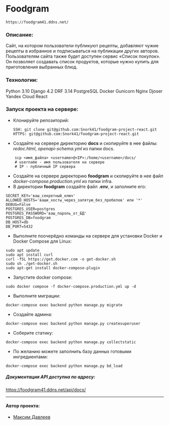 # Foodgram
    https://foodgram41.ddns.net/
     
### Описание:
Cайт, на котором пользователи публикуют рецепты, добавляют чужие рецепты в избранное и подписываться на публикации других авторов. Пользователям сайта также будет доступен сервис «Список покупок». Он позволяет создавать список продуктов, которые нужно купить для приготовления выбранных блюд.

### Технологии:
Python 3.10
Django 4.2
DRF 3.14
PostgreSQL
Docker
Gunicorn
Nginx
Djoser
Yandex Cloud
React

### Запуск проекта на сервере:
- Клонируйте репозиторий:
    ```
   SSH: git clone git@github.com:Snork41/foodgram-project-react.git
   HTTPS: git@github.com:Snork41/foodgram-project-react.git
    ```
- Создайте на сервере директорию __docs__ и скопируйте в нее файлы: _redoc.html_, _openapi-schema.yml_ из папки docs.
```
    scp <имя_файла> <username>@<IP>:/home/<username>/docs/
    # username - имя пользователя на сервере
    # IP - публичный IP сервера
```
- Создайте на сервере директорию __foodgram__ и скопируйте в нее файл _docker-compose.production.yml_ из папки infra.
- В директории __foodgram__ создайте файл __.env__, и заполните его:
```
SECRET_KEY='ваш_секретный_ключ'
ALLOWED_HOSTS='ваши_хосты_через_запятую_без_пробелов' или '*'
DEBUG=False
POSTGRES_USER=postgres
POSTGRES_PASSWORD='ваш_пароль_от_БД'
POSTGRES_DB=foodgram
DB_HOST=db
DB_PORT=5432
```
- Выполните поочерёдно команды на сервере для установки Docker и Docker Compose для Linux:
```
sudo apt update
sudo apt install curl
curl -fSL https://get.docker.com -o get-docker.sh
sudo sh ./get-docker.sh
sudo apt-get install docker-compose-plugin 
```
- Запустите docker compose:
```
sudo docker compose -f docker-compose.production.yml up -d
```
- Выполните миграции:
```
docker-compose exec backend python manage.py migrate
```
- Создайте админа:
```
docker-compose exec backend python manage.py createsuperuser
```
- Соберите статику:
```
docker-compose exec backend python manage.py collectstatic
```
- По желанию можете заполнить базу данных готовыми ингредиентами:
```
docker-compose exec backend python manage.py bd_load
```

##### __Документация API__ доступна по адресу:
https://foodgram41.ddns.net/api/docs/

---
#### Автор проекта:
- [Максим Давлеев](https://github.com/Snork41)